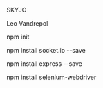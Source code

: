 SKYJO

Leo Vandrepol 

npm init 

npm install socket.io --save

npm install express --save

npm install selenium-webdriver
